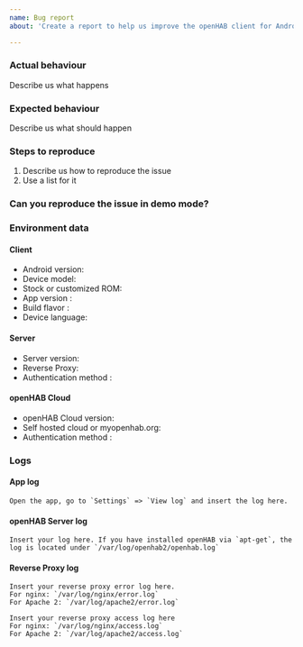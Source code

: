 ```yaml
---
name: Bug report
about: 'Create a report to help us improve the openHAB client for Android'

---
```


<!-- Please search the issue, if there is one with your issue -->

### Actual behaviour
Describe us what happens


### Expected behaviour
Describe us what should happen

 
### Steps to reproduce
1. Describe us how to reproduce the issue
2. Use a list for it


### Can you reproduce the issue in demo mode?
<!-- You dont need to fill all server related information, when you can reproduce the bug in demo mode -->
<!-- Only on a specific subpage? -->


### Environment data
#### Client
* Android version: 
* Device model: 
* Stock or customized ROM: 
* App version <!-- Can be found under "About" -->: 
* Build flavor <!-- Play Store and GitHub = "Full", F-Droid = "Foss". If self-built and you haven't changed the flavor, it's Foss -->: 
* Device language: 

#### Server
* Server version: 
* Reverse Proxy: 
* Authentication method <!--(None, user and password, SSL Client certificate)-->: 

#### openHAB Cloud
* openHAB Cloud version: 
* Self hosted cloud or myopenhab.org: 
* Authentication method <!--(None, user and password, SSL Client certificate)-->: 

### Logs
#### App log
```
Open the app, go to `Settings` => `View log` and insert the log here.
```

#### openHAB Server log
```
Insert your log here. If you have installed openHAB via `apt-get`, the log is located under `/var/log/openhab2/openhab.log`
```

#### Reverse Proxy log
```
Insert your reverse proxy error log here.
For nginx: `/var/log/nginx/error.log`
For Apache 2: `/var/log/apache2/error.log`
```
```
Insert your reverse proxy access log here
For nginx: `/var/log/nginx/access.log`
For Apache 2: `/var/log/apache2/access.log`
```
